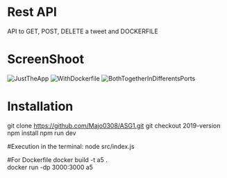 # Rest API
API to GET, POST, DELETE a tweet and DOCKERFILE

# ScreenShoot
![JustTheApp](https://user-images.githubusercontent.com/94149435/163102359-71de764e-5098-4be4-b532-4b0958c45112.png)
![WithDockerfile](https://user-images.githubusercontent.com/94149435/163102381-9b1dbe4b-3119-491f-989a-745fcc8a53d1.png)
![BothTogetherInDifferentsPorts](https://user-images.githubusercontent.com/94149435/163102387-05f0462e-653b-4365-ab62-12a3db195728.png)

# Installation

git clone https://github.com/Majo0308/ASG1.git
git checkout 2019-version
npm install
npm run dev

#Execution
in the terminal:
node src/index.js

#For Dockerfile
docker build -t a5 .       
docker run -dp 3000:3000 a5
